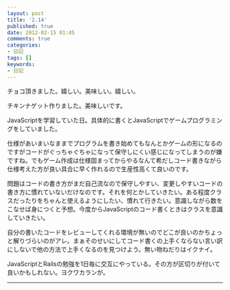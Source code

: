 ```yaml
---
layout: post
title: '2.14'
published: true
date: 2012-02-15 01:45
comments: true
categories:
- 日記
tags: []
keywords:
- 日記
---
```

チョコ頂きました。嬉しい。美味しい。嬉しい。

チキンナゲット作りました。美味しいです。

JavaScriptを学習していた日。具体的に書くとJavaScriptでゲームプログラミングをしていました。

仕様があいまいなままでプログラムを書き始めてもなんとかゲームの形になるのですがコードがぐっちゃぐちゃになって保守しにくい感じになってしまうのが嫌ですね。でもゲーム作成は仕様固まってからやるなんて希だしコード書きながら仕様考えた方が良い具合に早く作れるので生産性高くて良いのです。

問題はコードの書き方がまだ自己流なので保守しやすい、変更しやすいコードの書き方に慣れていないだけなのです。それを何とかしていきたい。ある程度クラスだったりをちゃんと使えるようにしたい、慣れて行きたい。意識しながら数をこなせば身につくと予想。今度からJavaScriptのコード書くときはクラスを意識していきたい。

自分の書いたコードをレビューしてくれる環境が無いのでどこが良いのかちょっと解りづらいのがアレ。まぁそのせいにしてコード書くの上手くならない言い訳にしないで他の方法で上手くなるのを見つけよう。無い物ねだりはイクナイ。

JavaScriptとRailsの勉強を1日毎に交互にやっている。その方が区切りが付いて良いかもしれない。ヨクワカランが。

---

